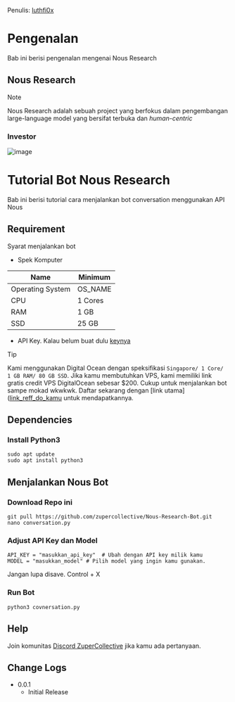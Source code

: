 Penulis: [luthfi0x](https://x.com/luthfi0x)

# Pengenalan
Bab ini berisi pengenalan mengenai Nous Research

## Nous Research
> [!NOTE]
> Nous Research adalah sebuah project yang berfokus dalam pengembangan large-language model yang bersifat terbuka dan _human-centric_

### Investor
![image](https://github.com/user-attachments/assets/d8debf4c-3da4-4d80-9f13-4338156ae2e5)

# Tutorial Bot Nous Research
Bab ini berisi tutorial cara menjalankan bot conversation menggunakan API Nous

## Requirement
Syarat menjalankan bot
- Spek Komputer
  
| Name | Minimum |
| ------------- | ------------- |
| Operating System  | OS_NAME  |
| CPU  | 1 Cores  |
| RAM  | 1 GB  |
| SSD  | 25 GB  |
- API Key. Kalau belum buat dulu [keynya](https://portal.nousresearch.com/api-keys)

> [!TIP]
> Kami menggunakan Digital Ocean dengan speksifikasi `Singapore/ 1 Core/ 1 GB RAM/ 80 GB SSD`. Jika kamu membutuhkan VPS, kami memiliki link gratis credit VPS DigitalOcean sebesar $200. Cukup untuk menjalankan bot sampe mokad wkwkwk. Daftar sekarang dengan [link utama]([link_reff_do_kamu](https://m.do.co/c/497333605c2e) untuk mendapatkannya.
  
## Dependencies

### Install Python3
```
sudo apt update
sudo apt install python3
```

## Menjalankan Nous Bot

### Download Repo ini
```
git pull https://github.com/zupercollective/Nous-Research-Bot.git
nano conversation.py
```

### Adjust API Key dan Model 
```
API_KEY = "masukkan_api_key"  # Ubah dengan API key milik kamu
MODEL = "masukkan_model" # Pilih model yang ingin kamu gunakan.
```

Jangan lupa disave. Control + X

### Run Bot
```
python3 covnersation.py
```

## Help

Join komunitas [Discord ZuperCollective](https://discord.com/invite/zupercollective) jika kamu ada pertanyaan.

## Change Logs

* 0.0.1
    * Initial Release
